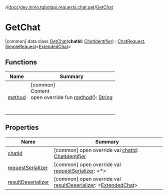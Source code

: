 //[docs](../../../index.md)/[dev.inmo.tgbotapi.requests.chat.get](../index.md)/[GetChat](index.md)



# GetChat  
 [common] data class [GetChat](index.md)(**chatId**: [ChatIdentifier](../../dev.inmo.tgbotapi.types/-chat-identifier/index.md)) : [ChatRequest](../../dev.inmo.tgbotapi.CommonAbstracts.types/-chat-request/index.md), [SimpleRequest](../../dev.inmo.tgbotapi.requests.abstracts/-simple-request/index.md)<[ExtendedChat](../../dev.inmo.tgbotapi.types.chat.abstracts.extended/-extended-chat/index.md)>    


## Functions  
  
|  Name |  Summary | 
|---|---|
| <a name="dev.inmo.tgbotapi.requests.chat.get/GetChat/method/#/PointingToDeclaration/"></a>[method](method.md)| <a name="dev.inmo.tgbotapi.requests.chat.get/GetChat/method/#/PointingToDeclaration/"></a>[common]  <br>Content  <br>open override fun [method](method.md)(): [String](https://kotlinlang.org/api/latest/jvm/stdlib/kotlin/-string/index.html)  <br><br><br>|


## Properties  
  
|  Name |  Summary | 
|---|---|
| <a name="dev.inmo.tgbotapi.requests.chat.get/GetChat/chatId/#/PointingToDeclaration/"></a>[chatId](chat-id.md)| <a name="dev.inmo.tgbotapi.requests.chat.get/GetChat/chatId/#/PointingToDeclaration/"></a> [common] open override val [chatId](chat-id.md): [ChatIdentifier](../../dev.inmo.tgbotapi.types/-chat-identifier/index.md)   <br>|
| <a name="dev.inmo.tgbotapi.requests.chat.get/GetChat/requestSerializer/#/PointingToDeclaration/"></a>[requestSerializer](request-serializer.md)| <a name="dev.inmo.tgbotapi.requests.chat.get/GetChat/requestSerializer/#/PointingToDeclaration/"></a> [common] open override val [requestSerializer](request-serializer.md): <*>   <br>|
| <a name="dev.inmo.tgbotapi.requests.chat.get/GetChat/resultDeserializer/#/PointingToDeclaration/"></a>[resultDeserializer](result-deserializer.md)| <a name="dev.inmo.tgbotapi.requests.chat.get/GetChat/resultDeserializer/#/PointingToDeclaration/"></a> [common] open override val [resultDeserializer](result-deserializer.md): <[ExtendedChat](../../dev.inmo.tgbotapi.types.chat.abstracts.extended/-extended-chat/index.md)>   <br>|

